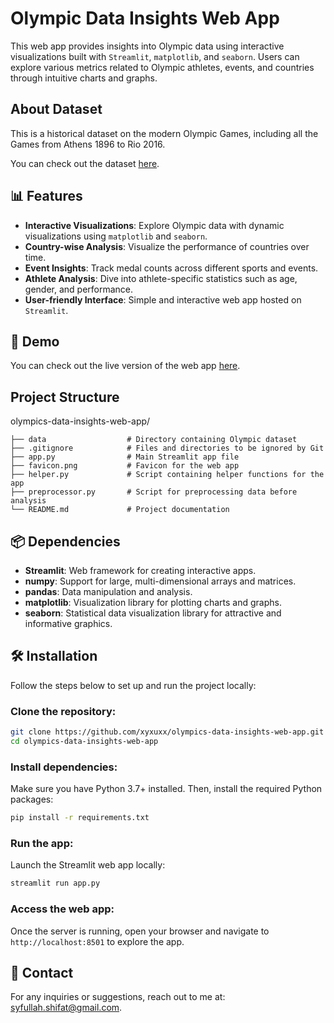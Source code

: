 
# Olympic Data Insights Web App

This web app provides insights into Olympic data using interactive visualizations built with `Streamlit`, `matplotlib`, and `seaborn`. Users can explore various metrics related to Olympic athletes, events, and countries through intuitive charts and graphs.








## About Dataset

This is a historical dataset on the modern Olympic Games, including all the Games from Athens 1896 to Rio 2016.

You can check out the dataset [here](https://www.kaggle.com/datasets/heesoo37/120-years-of-olympic-history-athletes-and-results).



## 📊 Features

- **Interactive Visualizations**: Explore Olympic data with dynamic visualizations using `matplotlib` and `seaborn`.
- **Country-wise Analysis**: Visualize the performance of countries over time.
- **Event Insights**: Track medal counts across different sports and events.
- **Athlete Analysis**: Dive into athlete-specific statistics such as age, gender, and performance.
- **User-friendly Interface**: Simple and interactive web app hosted on `Streamlit`.




## 🚀 Demo

You can check out the live version of the web app [here](https://olympics-data-insights.streamlit.app/).




## Project Structure
olympics-data-insights-web-app/

````
├── data                  # Directory containing Olympic dataset
├── .gitignore            # Files and directories to be ignored by Git
├── app.py                # Main Streamlit app file
├── favicon.png           # Favicon for the web app
├── helper.py             # Script containing helper functions for the app
├── preprocessor.py       # Script for preprocessing data before analysis               
└── README.md             # Project documentation
````


## 📦 Dependencies

- **Streamlit**: Web framework for creating interactive apps.
- **numpy**: Support for large, multi-dimensional arrays and matrices.
- **pandas**: Data manipulation and analysis.
- **matplotlib**: Visualization library for plotting charts and graphs.
- **seaborn**: Statistical data visualization library for attractive and informative graphics.


  
## 🛠️ Installation

Follow the steps below to set up and run the project locally:

### Clone the repository:

```bash
git clone https://github.com/xyxuxx/olympics-data-insights-web-app.git
cd olympics-data-insights-web-app
```

### Install dependencies:
Make sure you have Python 3.7+ installed. Then, install the required Python packages:
```bash
pip install -r requirements.txt
```

### Run the app:
Launch the Streamlit web app locally:
```bash
streamlit run app.py
```

### Access the web app: 
Once the server is running, open your browser and navigate to `http://localhost:8501` to explore the app.




    



## 📧 Contact

For any inquiries or suggestions, reach out to me at: [syfullah.shifat@gmail.com](mailto:syfullah.shifat@gmail.com).
